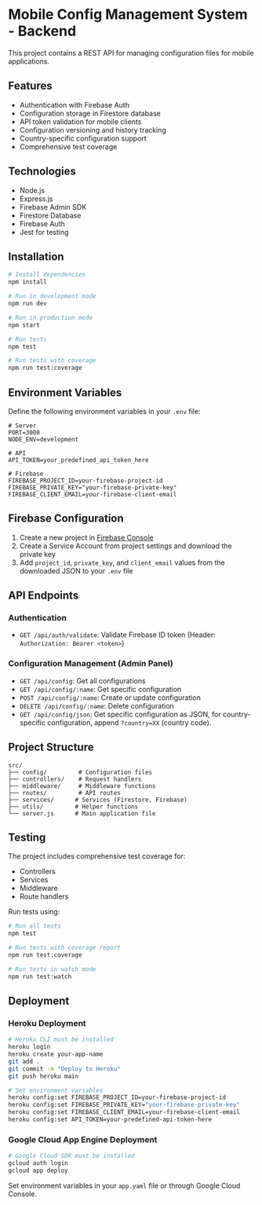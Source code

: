 # Mobile Config Management System - Backend

This project contains a REST API for managing configuration files for mobile applications.

## Features

- Authentication with Firebase Auth
- Configuration storage in Firestore database
- API token validation for mobile clients
- Configuration versioning and history tracking
- Country-specific configuration support
- Comprehensive test coverage

## Technologies

- Node.js
- Express.js
- Firebase Admin SDK
- Firestore Database
- Firebase Auth
- Jest for testing

## Installation

```bash
# Install dependencies
npm install

# Run in development mode
npm run dev

# Run in production mode
npm start

# Run tests
npm test

# Run tests with coverage
npm run test:coverage
```

## Environment Variables

Define the following environment variables in your `.env` file:

```
# Server
PORT=3000
NODE_ENV=development

# API
API_TOKEN=your_predefined_api_token_here

# Firebase
FIREBASE_PROJECT_ID=your-firebase-project-id
FIREBASE_PRIVATE_KEY="your-firebase-private-key"
FIREBASE_CLIENT_EMAIL=your-firebase-client-email
```

## Firebase Configuration

1. Create a new project in [Firebase Console](https://console.firebase.google.com/)
2. Create a Service Account from project settings and download the private key
3. Add `project_id`, `private_key`, and `client_email` values from the downloaded JSON to your `.env` file

## API Endpoints

### Authentication

- `GET /api/auth/validate`: Validate Firebase ID token (Header: `Authorization: Bearer <token>`)

### Configuration Management (Admin Panel)

- `GET /api/config`: Get all configurations
- `GET /api/config/:name`: Get specific configuration
- `POST /api/config/:name`: Create or update configuration
- `DELETE /api/config/:name`: Delete configuration
- `GET /api/config/json`: Get specific configuration as JSON, for country-specific configuration, append `?country=XX` (country code).

## Project Structure

```
src/
├── config/         # Configuration files
├── controllers/    # Request handlers
├── middleware/     # Middleware functions
├── routes/         # API routes
├── services/      # Services (Firestore, Firebase)
├── utils/         # Helper functions
└── server.js      # Main application file
```

## Testing

The project includes comprehensive test coverage for:
- Controllers
- Services
- Middleware
- Route handlers

Run tests using:
```bash
# Run all tests
npm test

# Run tests with coverage report
npm run test:coverage

# Run tests in watch mode
npm run test:watch
```

## Deployment

### Heroku Deployment

```bash
# Heroku CLI must be installed
heroku login
heroku create your-app-name
git add .
git commit -m "Deploy to Heroku"
git push heroku main

# Set environment variables
heroku config:set FIREBASE_PROJECT_ID=your-firebase-project-id
heroku config:set FIREBASE_PRIVATE_KEY="your-firebase-private-key"
heroku config:set FIREBASE_CLIENT_EMAIL=your-firebase-client-email
heroku config:set API_TOKEN=your-predefined-api-token-here
```

### Google Cloud App Engine Deployment

```bash
# Google Cloud SDK must be installed
gcloud auth login
gcloud app deploy
```

Set environment variables in your `app.yaml` file or through Google Cloud Console. 